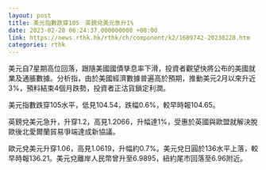 ```yaml
---
layout: post
title: 美元指數跌穿105　英鎊兌美元急升1%
date: 2023-02-28 06:24:37.000000000 +08:00
link: https://news.rthk.hk/rthk/ch/component/k2/1689742-20230228.htm
categories: rthk
---
```


美元自7星期高位回落，跟隨美國國債孳息率下滑，投資者觀望快將公布的美國就業及通脹數據。分析指，由於美國經濟數據普遍高於預期，推動美元2月以來升近3%，預料結束4個月跌勢，投資者正沽貨鎖定利潤。

美元指數跌穿105水平，低見104.54，跌幅0.6%，較早時報104.65。

英鎊兌美元急升，升穿1.2，高見1.2066，升幅達1%，受惠於英國與歐盟就解決脫歐後北愛爾蘭貿易爭端達成新協議。

歐元兌美元升穿1.06，高見1.0619，升幅約0.7%。美元兌日圓於136水平上落，較早時報136.21。美元兌離岸人民幣曾升至6.9895，紐約尾市回落至6.96附近。
